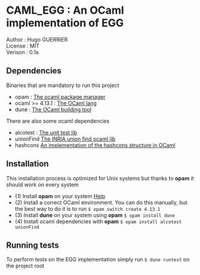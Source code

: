 # CAML_EGG : An OCaml implementation of EGG

Author : Hugo GUERRIER \
License : MIT \
Verison : 0.1a 

## Dependencies

Binaries that are mandatory to run this project

- opam : [The ocaml package manager](https://opam.ocaml.org/)
- ocaml >= 4.13.1 : [The OCaml lang](https://ocaml.org/index.fr.html)
- dune : [The OCaml building tool](https://github.com/ocaml/dune)

There are also some ocaml dependencies

- alcotest : [The unit test lib](https://github.com/mirage/alcotest)
- unionFind [The INRIA union find ocaml lib](https://gitlab.inria.fr/fpottier/unionfind)
- hashcons [An implementation of the hashcons structure in OCaml](https://github.com/backtracking/ocaml-hashcons)

## Installation

This installation process is optimized for Unix systems but thanks to **opam** it should work on every system

- (1) Install **opam** on your system [Help](https://opam.ocaml.org/doc/Install.html)
- (2) Install a correct OCaml environment. You can do this manually, but the best way to do it is to run `$ opam switch create 4.13.1`
- (3) Install **dune** on your system using **opam** `$ opam install dune`
- (4) Install ocaml dependencies with **opam** `$ opam install alcotest unionFind`

## Running tests

To perform tests on the EGG implementation simply run `$ dune runtest` on the project root
